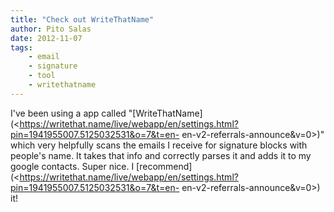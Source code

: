 ```yaml
---
title: "Check out WriteThatName"
author: Pito Salas
date: 2012-11-07
tags:
    - email
    - signature
    - tool
    - writethatname
---
```




I've been using a app called
"[WriteThatName](<https://writethat.name/live/webapp/en/settings.html?pin=1941955007.5125032531&o=7&t=en-
en-v2-referrals-announce&v=0>)" which very helpfully scans the emails I
receive for signature blocks with people's name. It takes that info and
correctly parses it and adds it to my google contacts. Super nice. I
[recommend](<https://writethat.name/live/webapp/en/settings.html?pin=1941955007.5125032531&o=7&t=en-
en-v2-referrals-announce&v=0>) it!


